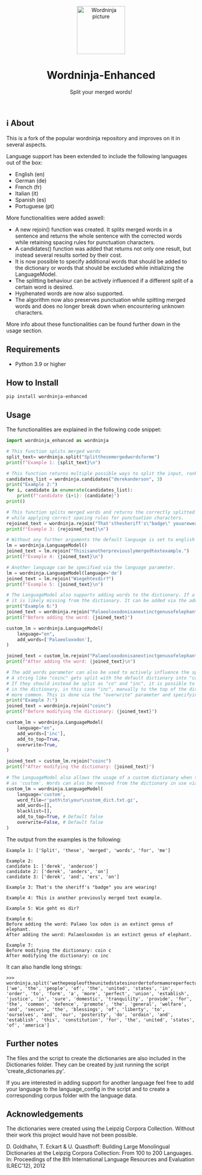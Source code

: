 <p align="center">
<img src="https://user-images.githubusercontent.com/2049665/29219793-b4dcb942-7e7e-11e7-8785-761b0e784e04.png" alt="Wordninja picture" width="128">
  <h1 align="center">Wordninja-Enhanced</h1>
  <p align="center">
    Split your merged words!
    <br />
  </p>
</p>

<br>

## ℹ About

This is a fork of the popular wordninja repository and improves on it in several aspects.

Language support has been extended to include the following languages out of the box:

- English (en)
- German (de)
- French (fr)
- Italian (it)
- Spanish (es)
- Portuguese (pt)

More functionalities were added aswell:

- A new rejoin() function was created. It splits merged words in a sentence and returns the whole sentence with the corrected words while retaining spacing rules for punctuation characters.
- A candidates() function was added that returns not only one result, but instead several results sorted by their cost.
- It is now possible to specify additional words that should be added to the dictionary or words that should be excluded while initializing the LanguageModel.
- The splitting behaviour can be actively influenced if a different split of a certain word is desired.
- Hyphenated words are now also supported.
- The algorithm now also preserves punctuation while spitting merged words and does no longer break down when encountering unknown characters.

More info about these functionalities can be found further down in the usage section.

## Requirements

- Python 3.9 or higher

## How to Install

```
pip install wordninja-enhanced
```

## Usage

The functionalities are explained in the following code snippet:

```python
import wordninja_enhanced as wordninja

# This function splits merged words 
split_text= wordninja.split("Splitthesemergedwordsforme")
print(f"Example 1: {split_text}\n")

# This function returns multiple possible ways to split the input, ranked by lowest cost first.
candidates_list = wordninja.candidates("derekanderson", 3)
print("Example 2:")
for i, candidate in enumerate(candidates_list):
    print(f"candidate {i+1}: {candidate}")
print()

# This function splits merged words and returns the correctly splitted string,
# while applying correct spacing rules for punctuation characters.
rejoined_text = wordninja.rejoin("That'sthesheriff's\"badge\" youarewearing!")
print(f"Example 3: {rejoined_text}\n")

# Without any further arguments the default language is set to english
lm = wordninja.LanguageModel()
joined_text = lm.rejoin("Thisisanotherpreviouslymergedtextexample.")
print(f"Example 4: {joined_text}\n")

# Another language can be specified via the language parameter.
lm = wordninja.LanguageModel(language='de')
joined_text = lm.rejoin("Wiegehtesdir?")
print(f"Example 5: {joined_text}\n")

# The LanguageModel also supports adding words to the dictionary. If a word is being split,
# it is likely missing from the dictionary. It can be added via the add_words parameter:
print("Example 6:")
joined_text = wordninja.rejoin("Palaeoloxodonisanextinctgenusofelephant.")
print(f"Before adding the word: {joined_text}")

custom_lm = wordninja.LanguageModel(
    language="en",
    add_words=['Palaeoloxodon'],
)

joined_text = custom_lm.rejoin("Palaeoloxodonisanextinctgenusofelephant.")
print(f"After adding the word: {joined_text}\n")

# The add_words parameter can also be used to actively influence the splitting behaviour.
# A string like "coinc" gets split with the default dictionary into "coin" and "c".
# If they should instead be split as "co" and "inc", it is possible to move existings words
# in the dictionary, in this case "inc", manually to the top of the dictionary, making it
# more common. This is done via the "overwrite" parameter and specifying add_to_top=True.
print("Example 7:")
joined_text = wordninja.rejoin("coinc")
print(f"Before modifying the dictionary: {joined_text}")

custom_lm = wordninja.LanguageModel(
    language="en",
    add_words=['inc'],
    add_to_top=True,
    overwrite=True,
)

joined_text = custom_lm.rejoin("coinc")
print(f"After modifying the dictionary: {joined_text}")

# The LanguageModel also allows the usage of a custom dictionary when the language is specified
# as 'custom'. Words can also be removed from the dictionary in use via a blacklist.
custom_lm = wordninja.LanguageModel(
    language='custom',
    word_file=r'path\to\your\custom_dict.txt.gz',
    add_words=[],
    blacklist=[],
    add_to_top=True, # Default false
    overwrite=False, # Default false
)
```

The output from the examples is the following:

```
Example 1: ['Split', 'these', 'merged', 'words', 'for', 'me']

Example 2:
candidate 1: ['derek', 'anderson']
candidate 2: ['derek', 'anders', 'on']
candidate 3: ['derek', 'and', 'ers', 'on']

Example 3: That's the sheriff's "badge" you are wearing!

Example 4: This is another previously merged text example.

Example 5: Wie geht es dir?

Example 6:
Before adding the word: Palaeo lox odon is an extinct genus of elephant.
After adding the word: Palaeoloxodon is an extinct genus of elephant.

Example 7:
Before modifying the dictionary: coin c
After modifying the dictionary: co inc
```


It can also handle long strings:
```
>>> wordninja.split('wethepeopleoftheunitedstatesinordertoformamoreperfectunionestablishjusticeinsuredomestictranquilityprovideforthecommondefencepromotethegeneralwelfareandsecuretheblessingsoflibertytoourselvesandourposteritydoordainandestablishthisconstitutionfortheunitedstatesofamerica')
['we', 'the', 'people', 'of', 'the', 'united', 'states', 'in', 'order', 'to', 'form', 'a', 'more', 'perfect', 'union', 'establish', 'justice', 'in', 'sure', 'domestic', 'tranquility', 'provide', 'for', 'the', 'common', 'defence', 'promote', 'the', 'general', 'welfare', 'and', 'secure', 'the', 'blessings', 'of', 'liberty', 'to', 'ourselves', 'and', 'our', 'posterity', 'do', 'ordain', 'and', 'establish', 'this', 'constitution', 'for', 'the', 'united', 'states', 'of', 'america']
```

## Further notes

The files and the script to create the dictionaries are also included in the Dictionaries folder.
They can be created by just running the script 'create_dictionaries.py'.

If you are interested in adding support for another language feel free to add your language to the language_config in the script and to create a corresponding corpus folder with the language data.



## Acknowledgements

The dictionaries were created using the Leipzig Corpora Collection. Without their work this project would have not been possible.

D. Goldhahn, T. Eckart & U. Quasthoff: Building Large Monolingual Dictionaries at the Leipzig Corpora Collection: From 100 to 200 Languages.
In: Proceedings of the 8th International Language Resources and Evaluation (LREC'12), 2012
